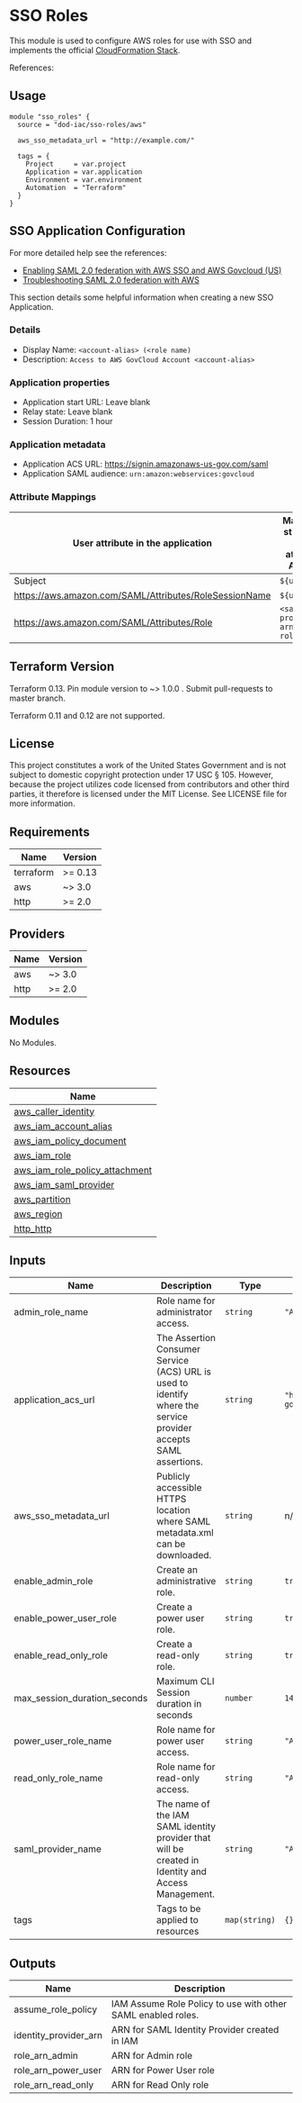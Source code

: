 <!-- BEGINNING OF PRE-COMMIT-TERRAFORM DOCS HOOK -->
# SSO Roles

This module is used to configure AWS roles for use with SSO and implements the official
[CloudFormation Stack](https://debrosse-cloudformation-templates.s3-us-gov-west-1.amazonaws.com/aws-gov-cloud-default-aws-sso-roles.template).

References:

## Usage

```hcl
module "sso_roles" {
  source = "dod-iac/sso-roles/aws"

  aws_sso_metadata_url = "http://example.com/"

  tags = {
    Project     = var.project
    Application = var.application
    Environment = var.environment
    Automation  = "Terraform"
  }
}
```

## SSO Application Configuration

For more detailed help see the references:

* [Enabling SAML 2.0 federation with AWS SSO and AWS Govcloud (US)](https://aws.amazon.com/blogs/publicsector/enabling-saml-2-0-federation-aws-sso-aws-govcloud-us/)
* [Troubleshooting SAML 2.0 federation with AWS](https://docs.aws.amazon.com/IAM/latest/UserGuide/troubleshoot_saml.html)

This section details some helpful information when creating a new SSO Application.

### Details

* Display Name: `<account-alias> (<role name)`
* Description: `Access to AWS GovCloud Account <account-alias>`

### Application properties

* Application start URL: Leave blank
* Relay state: Leave blank
* Session Duration: 1 hour

### Application metadata

* Application ACS URL: <https://signin.amazonaws-us-gov.com/saml>
* Application SAML audience: `urn:amazon:webservices:govcloud`

### Attribute Mappings

| User attribute in the application | Maps to this string value or user attribute in AWS SSO | Format |
| --- | --- | --- |
| Subject | `${user:name}` | persistent |
| <https://aws.amazon.com/SAML/Attributes/RoleSessionName> | `${user:email}` | unspecified |
| <https://aws.amazon.com/SAML/Attributes/Role> | `<saml-provider-arn>,<iam-role-arn>` | unspecified |

## Terraform Version

Terraform 0.13. Pin module version to ~> 1.0.0 . Submit pull-requests to master branch.

Terraform 0.11 and 0.12 are not supported.

## License

This project constitutes a work of the United States Government and is not subject to domestic copyright protection under 17 USC § 105.  However, because the project utilizes code licensed from contributors and other third parties, it therefore is licensed under the MIT License.  See LICENSE file for more information.

## Requirements

| Name | Version |
|------|---------|
| terraform | >= 0.13 |
| aws | ~> 3.0 |
| http | >= 2.0 |

## Providers

| Name | Version |
|------|---------|
| aws | ~> 3.0 |
| http | >= 2.0 |

## Modules

No Modules.

## Resources

| Name |
|------|
| [aws_caller_identity](https://registry.terraform.io/providers/hashicorp/aws/latest/docs/data-sources/caller_identity) |
| [aws_iam_account_alias](https://registry.terraform.io/providers/hashicorp/aws/latest/docs/data-sources/iam_account_alias) |
| [aws_iam_policy_document](https://registry.terraform.io/providers/hashicorp/aws/latest/docs/data-sources/iam_policy_document) |
| [aws_iam_role](https://registry.terraform.io/providers/hashicorp/aws/latest/docs/resources/iam_role) |
| [aws_iam_role_policy_attachment](https://registry.terraform.io/providers/hashicorp/aws/latest/docs/resources/iam_role_policy_attachment) |
| [aws_iam_saml_provider](https://registry.terraform.io/providers/hashicorp/aws/latest/docs/resources/iam_saml_provider) |
| [aws_partition](https://registry.terraform.io/providers/hashicorp/aws/latest/docs/data-sources/partition) |
| [aws_region](https://registry.terraform.io/providers/hashicorp/aws/latest/docs/data-sources/region) |
| [http_http](https://registry.terraform.io/providers/hashicorp/http/latest/docs/data-sources/http) |

## Inputs

| Name | Description | Type | Default | Required |
|------|-------------|------|---------|:--------:|
| admin\_role\_name | Role name for administrator access. | `string` | `"AWS_SSO_AdministratorAccessRole"` | no |
| application\_acs\_url | The Assertion Consumer Service (ACS) URL is used to identify where the service provider accepts SAML assertions. | `string` | `"https://signin.amazonaws-us-gov.com/saml"` | no |
| aws\_sso\_metadata\_url | Publicly accessible HTTPS location where SAML metadata.xml can be downloaded. | `string` | n/a | yes |
| enable\_admin\_role | Create an administrative role. | `string` | `true` | no |
| enable\_power\_user\_role | Create a power user role. | `string` | `true` | no |
| enable\_read\_only\_role | Create a read-only role. | `string` | `true` | no |
| max\_session\_duration\_seconds | Maximum CLI Session duration in seconds | `number` | `14400` | no |
| power\_user\_role\_name | Role name for power user access. | `string` | `"AWS_SSO_PowerUserAccessRole"` | no |
| read\_only\_role\_name | Role name for read-only access. | `string` | `"AWS_SSO_ReadOnlyAccessRole"` | no |
| saml\_provider\_name | The name of the IAM SAML identity provider that will be created in Identity and Access Management. | `string` | `"AWS-SSO"` | no |
| tags | Tags to be applied to resources | `map(string)` | `{}` | no |

## Outputs

| Name | Description |
|------|-------------|
| assume\_role\_policy | IAM Assume Role Policy to use with other SAML enabled roles. |
| identity\_provider\_arn | ARN for SAML Identity Provider created in IAM |
| role\_arn\_admin | ARN for Admin role |
| role\_arn\_power\_user | ARN for Power User role |
| role\_arn\_read\_only | ARN for Read Only role |
<!-- END OF PRE-COMMIT-TERRAFORM DOCS HOOK -->

